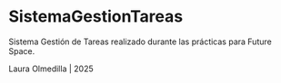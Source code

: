 # SistemaGestionTareas

Sistema Gestión de Tareas realizado durante las prácticas para Future Space.

Laura Olmedilla | 2025
